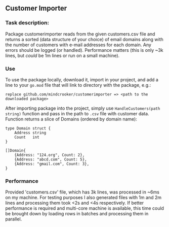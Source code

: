 ## Customer Importer

### Task description:

Package customerimporter reads from the given customers.csv file and returns a
sorted (data structure of your choice) of email domains along with the number
 of customers with e-mail addresses for each domain.  Any errors should be
 logged (or handled). Performance matters (this is only ~3k lines, but *could*
 be 1m lines or run on a small machine).


### Use
To use the package locally, download it, import in your project, and add a line to your `go.mod` file that will link to directory with the package, e.g.:
```
replace github.com/mindcrooker/customerimporter => <path to the downloaded package>

```
After importing package into the project, simply use `HandleCustomers(path string)` function and pass in the path to `.csv` file with customer data. Function returns a slice of Domains (ordered by domain name):
```
type Domain struct {
	Address string
	Count   int
}

[]Domain{
	{Address: "124.org", Count: 2},
	{Address: "abcd.com", Count: 5},
	{Address: "gmail.com", Count: 3},
}

```
### Performance
Provided 'customers.csv' file, which has 3k lines, was processed in ~6ms on my machine. For testing purposes I also generated files with 1m and 2m lines and processing them took <2s and <4s respectively. If better performance is required and multi-core machine is available, this time could be brought down by loading rows in batches and processing them in parallel. 
